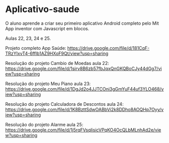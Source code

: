 # Aplicativo-saude
O aluno aprende a criar seu primeiro aplicativo Android completo pelo Mit App inventor com Javascript em blocos.

Aulas 22, 23, 24 e 25.

Projeto completo App Saúde: https://drive.google.com/file/d/181CqF-TRzYIxvT4-6ffIb1AZ9HXoF9Qt/view?usp=sharing

Resolução do projeto Cambio de Moedas aula 22: https://drive.google.com/file/d/1sirv8B6zb57fbJqxQnGKQBoCJy44dGg7/view?usp=sharing

Resolução do projeto Meu Piano aula 23: https://drive.google.com/file/d/1DgJd2o4JJTCOni3gGmYuF44uf3YLO468/view?usp=sharing

Resolução do projeto Calculadora de Descontos aula 24: https://drive.google.com/file/d/1K8BzttSdwOABbVi2k8DDho8AOQHp7Oyy/view?usp=sharing

Resolução do projeto Alarme aula 25: https://drive.google.com/file/d/1j5rqFVsqlisicVPqKO4OcQLbMLnhAd2e/view?usp=sharing

